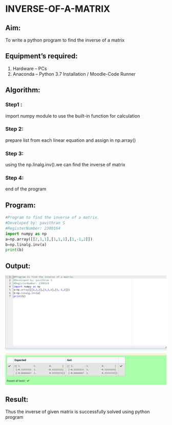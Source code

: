 # INVERSE-OF-A-MATRIX
## Aim:
To write a python program to find the inverse of a matrix
## Equipment’s required:
1. 	Hardware – PCs
2. 	Anaconda – Python 3.7 Installation / Moodle-Code Runner
## Algorithm:
### Step1 : 
import numpy module to use the built-in function for calculation
### Step 2: 
prepare list from each linear equation and assign in np.array()
### Step 3: 
using the np.linalg.inv().we can find the inverse of matrix 
### Step 4: 
end of the program

## Program:
``` python
#Program to find the inverse of a matrix.
#Developed by: pavithran S
#RegisterNumber: 2300164
import numpy as np
a=np.array([[2,1,1],[1,1,1],[1,-1,2]])
b=np.linalg.inv(a)
print(b)
```
## Output:
![output](/Screenshot%202023-07-26%20180310.png)
## Result:
Thus the inverse of given matrix is successfully solved using python program

